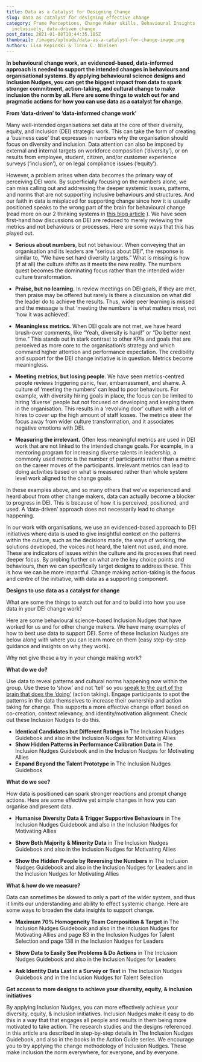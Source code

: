 ```yaml
---
title: Data as a Catalyst for Designing Change
slug: Data as catalyst for designing effective change
category: Frame Perceptions, Change Maker skills, Behavioural Insights, Leading
  inclusively, data-driven change
post_date: 2021-01-08T10:44:35.185Z
thumbnail: /images/uploads/data-as-a-catalyst-for-change-image.png
authors: Lisa Kepinski & Tinna C. Nielsen
---
```

**In behavioural change work, an evidenced-based, data-informed approach is needed to support the intended changes in behaviours and organisational systems. By applying behavioural science designs and Inclusion Nudges, you can get the biggest impact from data to spark stronger commitment, action-taking, and cultural change to make inclusion the norm by all. Here are some things to watch out for and pragmatic actions for how you can use data as a catalyst for change.**



**From ‘data-driven’ to ‘data-informed change work’**  

Many well-intended organisations set data at the core of their diversity, equity, and inclusion (DEI) strategic work. This can take the form of creating a ‘business case’ that expresses in numbers why the organisation should focus on diversity and inclusion. Data attention can also be imposed by external and internal targets on workforce composition (‘diversity’), or on results from employee, student, citizen, and/or customer experience surveys (‘inclusion’), or on legal compliance issues (‘equity’). 

However, a problem arises when data becomes the primary way of perceiving DEI work. By superficially focusing on the numbers alone, we can miss calling out and addressing the deeper systemic issues, patterns, and norms that are not supporting inclusive behaviours and structures. And our faith in data is misplaced for supporting change since how it is usually positioned speaks to the wrong part of the brain for behavioural change (read more on our 2 thinking systems in [this blog article](https://inclusion-nudges.org/blog/about-inclusion-nudges/power-of-inclusion-nudges) ). We have seen first-hand how discussions on DEI are reduced to merely reviewing the metrics and not behaviours or processes. Here are some ways that this has played out.



* **Serious about numbers**, but not behaviour. When conveying that an organisation and its leaders are “serious about DEI”, the response is similar to, “We have set hard diversity targets.” What is missing is how (if at all) the culture shifts as it meets the new reality. The numbers quest becomes the dominating focus rather than the intended wider culture transformation.


* **Praise, but no learning.** In review meetings on DEI goals, if they are met, then praise may be offered but rarely is there a discussion on what did the leader do to achieve the results. Thus, wider peer learning is missed and the message is that ‘meeting the numbers’ is what matters most, not ‘how it was achieved’. 


* **Meaningless metrics.** When DEI goals are not met, we have heard brush-over comments, like “Yeah, diversity is hard!” or “Do better next time.”  This stands out in stark contrast to other KPIs and goals that are perceived as more core to the organisation’s strategy and which command higher attention and performance expectation. The credibility and support for the DEI change initiative is in question. Metrics become meaningless.


* **Meeting metrics, but losing people**. We have seen metrics-centred people reviews triggering panic, fear, embarrassment, and shame. A culture of ‘meeting the numbers’ can lead to poor behaviours. For example, with diversity hiring goals in place, the focus can be limited to hiring ‘diverse’ people but not focused on developing and keeping them in the organisation. This results in a ‘revolving door’ culture with a lot of hires to cover up the high amount of staff losses. The metrics steer the focus away from wider culture transformation, and it associates negative emotions with DEI.


* **Measuring the irrelevant.** Often less meaningful metrics are used in DEI work that are not linked to the intended change goals. For example, in a mentoring program for increasing diverse talents in leadership, a commonly used metric is the number of participants rather than a metric on the career moves of the participants. Irrelevant metrics can lead to doing activities based on what is measured rather than whole system level work aligned to the change goals.

In these examples above, and so many others that we’ve experienced and heard about from other change makers, data can actually become a blocker to progress in DEI. This is because of how it is perceived, positioned, and used. A ‘data-driven’ approach does not necessarily lead to change happening. 

In our work with organisations, we use an evidenced-based approach to DEI initiatives where data is used to give insightful context on the patterns within the culture, such as the decisions made, the ways of working, the solutions developed, the voices not heard, the talent not used, and more. These are indicators of issues within the culture and its processes that need deeper focus. By probing further on what are the key choice points and behaviours, then we can specifically target designs to address these. This is how we can be more impactful. Change making action-taking is the focus and centre of the initiative, with data as a supporting component.



**Designs to use data as a catalyst for change** 

What are some the things to watch out for and to build into how you use data in your DEI change work? 

Here are some behavioural science-based Inclusion Nudges that have worked for us and for other change makers.  We have many examples of how to best use data to support DEI. Some of these Inclusion Nudges are below along with where you can learn more on them (easy step-by-step guidance and insights on why they work). 

Why not give these a try in your change making work?



**What do we do?** 

Use data to reveal patterns and cultural norms happening now within the group. Use these to ‘show’ and not ‘tell’ so you [speak to the part of the brain that does the ‘doing’](https://inclusion-nudges.org/blog/about-inclusion-nudges/power-of-inclusion-nudges)  (action taking). Engage participants to spot the patterns in the data themselves to increase their ownership and action taking for change. This supports a more effective change effort based on co-creation, context relevancy, and identity/motivation alignment. Check out these Inclusion Nudges to do this.

* **Identical Candidates but Different Ratings** in The Inclusion Nudges Guidebook and also in the Inclusion Nudges for Motivating Allies
* **Show Hidden Patterns in Performance Calibration Data** in The Inclusion Nudges Guidebook and in the Inclusion Nudges for Motivating Allies
* **Expand Beyond the Talent Prototype** in The Inclusion Nudges Guidebook 



**What do we see?**

How data is positioned can spark stronger reactions and prompt change actions. Here are some effective yet simple changes in how you can organise and present data.

* **Humanise Diversity Data & Trigger Supportive Behaviours** in The Inclusion Nudges Guidebook and also in the Inclusion Nudges for Motivating Allies


* **Show Both Majority & Minority Data** in The Inclusion Nudges Guidebook and also in the Inclusion Nudges for Motivating Allies


* **Show the Hidden People by Reversing the Numbers** in The Inclusion Nudges Guidebook and also in the Inclusion Nudges for Leaders and in the Inclusion Nudges for Motivating Allies



**What & how do we measure?** 

Data can sometimes be skewed to only a part of the wider system, and thus it limits our understanding and ability to effect systemic change. Here are some ways to broaden the data insights to support change.

* **Maximum 70% Homogeneity Team Composition & Target** in The Inclusion Nudges Guidebook and also in the inclusion Nudges for Motivating Allies and page 83 in the Inclusion Nudges for Talent Selection and page 138 in the Inclusion Nudges for Leaders


* **Show Data to Easily See Problems & Do Actions** in The Inclusion Nudges Guidebook and also in the Inclusion Nudges for Leaders 


* **Ask Identity Data Last in a Survey or Test** in The Inclusion Nudges Guidebook and in the Inclusion Nudges for Talent Selection



**Get access to more designs to achieve your diversity, equity, & inclusion initiatives**

By applying Inclusion Nudges, you can more effectively achieve your diversity, equity, & inclusion initiatives. Inclusion Nudges make it easy to do this in a way that that engages all people and results in them being more motivated to take action. The research studies and the designs referenced in this article are described in step-by-step details in The Inclusion Nudges Guidebook, and also in the books in the Action Guide series. We encourage you to try applying the change methodology of Inclusion Nudges. These make inclusion the norm everywhere, for everyone, and by everyone.